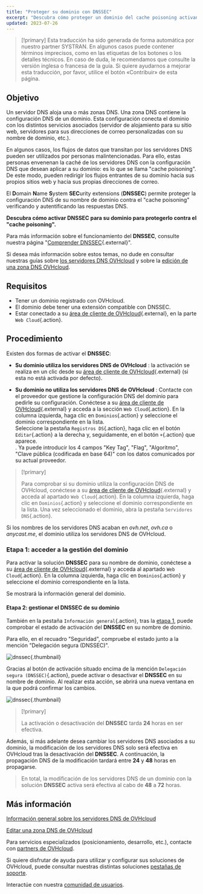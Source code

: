 ```yaml
---
title: "Proteger su dominio con DNSSEC"
excerpt: "Descubra cómo proteger un dominio del cache poisoning activando DNSSEC"
updated: 2023-07-26
---
```


> [!primary]
> Esta traducción ha sido generada de forma automática por nuestro partner SYSTRAN. En algunos casos puede contener términos imprecisos, como en las etiquetas de los botones o los detalles técnicos. En caso de duda, le recomendamos que consulte la versión inglesa o francesa de la guía. Si quiere ayudarnos a mejorar esta traducción, por favor, utilice el botón «Contribuir» de esta página.
>

## Objetivo 

Un servidor DNS aloja una o más zonas DNS. Una zona DNS contiene la configuración DNS de un dominio. Esta configuración conecta el dominio con los distintos servicios asociados (servidor de alojamiento para su sitio web, servidores para sus direcciones de correo personalizadas con su nombre de dominio, etc.).

En algunos casos, los flujos de datos que transitan por los servidores DNS pueden ser utilizados por personas malintencionadas.
Para ello, estas personas envenenan la caché de los servidores DNS con la configuración DNS que desean aplicar a su dominio: es lo que se llama "cache poisoning".
De este modo, pueden redirigir los flujos entrantes de su dominio hacia sus propios sitios web y hacia sus propias direcciones de correo.

El **D**omain **N**ame **S**ystem **SEC**urity extensions (**DNSSEC**) permite proteger la configuración DNS de su nombre de dominio contra el "cache poisoning" verificando y autentificando las respuestas DNS.

**Descubra cómo activar DNSSEC para su dominio para protegerlo contra el "cache poisoning".**

Para más información sobre el funcionamiento del **DNSSEC**, consulte nuestra página "[Comprender DNSSEC](/links/web/domains-dnssec){.external}".

Si desea más información sobre estos temas, no dude en consultar nuestras guías sobre [los servidores DNS OVHcloud](/pages/web_cloud/domains/dns_server_general_information) y sobre la [edición de una zona DNS OVHcloud](/pages/web_cloud/domains/dns_zone_edit).

## Requisitos

- Tener un dominio registrado con OVHcloud.
- El dominio debe tener una extensión compatible con DNSSEC.
- Estar conectado a su [área de cliente de OVHcloud](/links/manager){.external}, en la parte `Web Cloud`{.action}.

## Procedimiento

Existen dos formas de activar el **DNSSEC**:

- **Su dominio utiliza los servidores DNS de OVHcloud** : la activación se realiza en un clic desde su [área de cliente de OVHcloud](/links/manager){.external} (si esta no está activada por defecto).

- **Su dominio no utiliza los servidores DNS de OVHcloud** : Contacte con el proveedor que gestione la configuración DNS del dominio para pedirle su configuración. Conéctese a su [área de cliente de OVHcloud](/links/manager){.external} y acceda a la sección `Web Cloud`{.action}. En la columna izquierda, haga clic en `Dominios`{.action} y seleccione el dominio correspondiente en la lista.</br>
Seleccione la pestaña `Registros DS`{.action}, haga clic en el botón `Editar`{.action} a la derecha y, seguidamente, en el botón `+`{.action} que aparece.</br>.
Ya puede introducir los 4 campos "Key Tag", "Flag", "Algoritmo", "Clave pública (codificada en base 64)" con los datos comunicados por su actual proveedor.

> [!primary]
>
> Para comprobar si su dominio utiliza la configuración DNS de OVHcloud, conéctese a su [área de cliente de OVHcloud](/links/manager){.external} y acceda al apartado `Web Cloud`{.action}. En la columna izquierda, haga clic en `Dominios`{.action} y seleccione el dominio correspondiente en la lista. Una vez seleccionado el dominio, abra la pestaña `Servidores DNS`{.action}.
>
Si los nombres de los servidores DNS acaban en *ovh.net*, *ovh.ca* o *anycast.me*, el dominio utiliza los servidores DNS de OVHcloud.
>

### Etapa 1: acceder a la gestión del dominio <a name="step1"></a>

Para activar la solución **DNSSEC** para su nombre de dominio, conéctese a su [área de cliente de OVHcloud](/links/manager){.external} y acceda al apartado `Web Cloud`{.action}. En la columna izquierda, haga clic en `Dominios`{.action} y seleccione el dominio correspondiente en la lista.

Se mostrará la información general del dominio. 

#### Etapa 2: gestionar el DNSSEC de su dominio

También en la pestaña `Información general`{.action}, tras la [etapa 1](#step1), puede comprobar el estado de activación del **DNSSEC** en su nombre de dominio.

Para ello, en el recuadro "Seguridad", compruebe el estado junto a la mención "Delegación segura (DNSSEC)".

![dnssec](/pages/assets/screens/control_panel/product-selection/web-cloud/domain-dns/general-information/activate-dnssec.png){.thumbnail}

Gracias al botón de activación situado encima de la mención `Delegación segura (DNSSEC)`{.action}, puede activar o desactivar el **DNSSEC** en su nombre de dominio. Al realizar esta acción, se abrirá una nueva ventana en la que podrá confirmar los cambios.

![dnssec](/pages/assets/screens/control_panel/product-selection/web-cloud/domain-dns/general-information/activate-dnssec-confirmation.png){.thumbnail}

> [!primary]
>
> La activación o desactivación del **DNSSEC** tarda **24** horas en ser efectiva.
>
Además, si más adelante desea cambiar los servidores DNS asociados a su dominio, la modificación de los servidores DNS solo será efectiva en OVHcloud tras la desactivación del **DNSSEC**. A continuación, la propagación DNS de la modificación tardará entre **24** y **48** horas en propagarse.
>
> En total, la modificación de los servidores DNS de un dominio con la solución **DNSSEC** activa será efectiva al cabo de **48** a **72** horas.
>

## Más información

[Información general sobre los servidores DNS de OVHcloud](/pages/web_cloud/domains/dns_server_general_information)

[Editar una zona DNS de OVHcloud](/pages/web_cloud/domains/dns_zone_edit)

Para servicios especializados (posicionamiento, desarrollo, etc.), contacte con [partners de OVHcloud](/links/partner).

Si quiere disfrutar de ayuda para utilizar y configurar sus soluciones de OVHcloud, puede consultar nuestras distintas soluciones [pestañas de soporte](/links/support).

Interactúe con nuestra [comunidad de usuarios](/links/community).